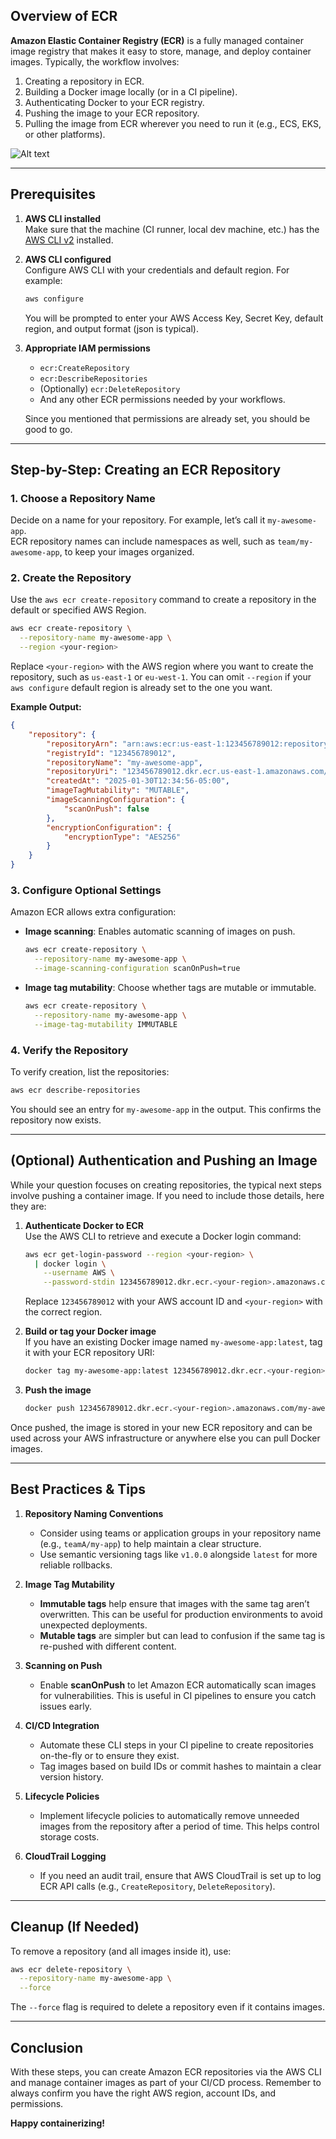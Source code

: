 ## Overview of ECR

**Amazon Elastic Container Registry (ECR)** is a fully managed container image registry that makes it easy to store, manage, and deploy container images. Typically, the workflow involves:
1. Creating a repository in ECR.
2. Building a Docker image locally (or in a CI pipeline).
3. Authenticating Docker to your ECR registry.
4. Pushing the image to your ECR repository.
5. Pulling the image from ECR wherever you need to run it (e.g., ECS, EKS, or other platforms).

![Alt text](../.document360/assets/output.png?raw=true "Diagram")

---

## Prerequisites

1. **AWS CLI installed**  
   Make sure that the machine (CI runner, local dev machine, etc.) has the [AWS CLI v2](https://docs.aws.amazon.com/cli/latest/userguide/getting-started-install.html) installed.

2. **AWS CLI configured**  
   Configure AWS CLI with your credentials and default region. For example:
   ```bash
   aws configure
   ```
   You will be prompted to enter your AWS Access Key, Secret Key, default region, and output format (json is typical).

3. **Appropriate IAM permissions**  
   - `ecr:CreateRepository`
   - `ecr:DescribeRepositories`
   - (Optionally) `ecr:DeleteRepository`
   - And any other ECR permissions needed by your workflows.
   
   Since you mentioned that permissions are already set, you should be good to go.

---

## Step-by-Step: Creating an ECR Repository

### 1. Choose a Repository Name

Decide on a name for your repository. For example, let’s call it `my-awesome-app`.  
ECR repository names can include namespaces as well, such as `team/my-awesome-app`, to keep your images organized.

### 2. Create the Repository

Use the `aws ecr create-repository` command to create a repository in the default or specified AWS Region.

```bash
aws ecr create-repository \
  --repository-name my-awesome-app \
  --region <your-region>
```

Replace `<your-region>` with the AWS region where you want to create the repository, such as `us-east-1` or `eu-west-1`. You can omit `--region` if your `aws configure` default region is already set to the one you want.

**Example Output:**
```json
{
    "repository": {
        "repositoryArn": "arn:aws:ecr:us-east-1:123456789012:repository/my-awesome-app",
        "registryId": "123456789012",
        "repositoryName": "my-awesome-app",
        "repositoryUri": "123456789012.dkr.ecr.us-east-1.amazonaws.com/my-awesome-app",
        "createdAt": "2025-01-30T12:34:56-05:00",
        "imageTagMutability": "MUTABLE",
        "imageScanningConfiguration": {
            "scanOnPush": false
        },
        "encryptionConfiguration": {
            "encryptionType": "AES256"
        }
    }
}
```

### 3. Configure Optional Settings

Amazon ECR allows extra configuration:
- **Image scanning**: Enables automatic scanning of images on push.  
  ```bash
  aws ecr create-repository \
    --repository-name my-awesome-app \
    --image-scanning-configuration scanOnPush=true
  ```
- **Image tag mutability**: Choose whether tags are mutable or immutable.  
  ```bash
  aws ecr create-repository \
    --repository-name my-awesome-app \
    --image-tag-mutability IMMUTABLE
  ```

### 4. Verify the Repository

To verify creation, list the repositories:
```bash
aws ecr describe-repositories
```
You should see an entry for `my-awesome-app` in the output. This confirms the repository now exists.

---

## (Optional) Authentication and Pushing an Image

While your question focuses on creating repositories, the typical next steps involve pushing a container image. If you need to include those details, here they are:

1. **Authenticate Docker to ECR**  
   Use the AWS CLI to retrieve and execute a Docker login command:
   ```bash
   aws ecr get-login-password --region <your-region> \
     | docker login \
       --username AWS \
       --password-stdin 123456789012.dkr.ecr.<your-region>.amazonaws.com
   ```
   Replace `123456789012` with your AWS account ID and `<your-region>` with the correct region.

2. **Build or tag your Docker image**  
   If you have an existing Docker image named `my-awesome-app:latest`, tag it with your ECR repository URI:
   ```bash
   docker tag my-awesome-app:latest 123456789012.dkr.ecr.<your-region>.amazonaws.com/my-awesome-app:latest
   ```

3. **Push the image**  
   ```bash
   docker push 123456789012.dkr.ecr.<your-region>.amazonaws.com/my-awesome-app:latest
   ```

Once pushed, the image is stored in your new ECR repository and can be used across your AWS infrastructure or anywhere else you can pull Docker images.

---

## Best Practices & Tips

1. **Repository Naming Conventions**  
   - Consider using teams or application groups in your repository name (e.g., `teamA/my-app`) to help maintain a clear structure.
   - Use semantic versioning tags like `v1.0.0` alongside `latest` for more reliable rollbacks.

2. **Image Tag Mutability**  
   - **Immutable tags** help ensure that images with the same tag aren’t overwritten. This can be useful for production environments to avoid unexpected deployments.
   - **Mutable tags** are simpler but can lead to confusion if the same tag is re-pushed with different content.

3. **Scanning on Push**  
   - Enable **scanOnPush** to let Amazon ECR automatically scan images for vulnerabilities. This is useful in CI pipelines to ensure you catch issues early.

4. **CI/CD Integration**  
   - Automate these CLI steps in your CI pipeline to create repositories on-the-fly or to ensure they exist.
   - Tag images based on build IDs or commit hashes to maintain a clear version history.

5. **Lifecycle Policies**  
   - Implement lifecycle policies to automatically remove unneeded images from the repository after a period of time. This helps control storage costs.

6. **CloudTrail Logging**  
   - If you need an audit trail, ensure that AWS CloudTrail is set up to log ECR API calls (e.g., `CreateRepository`, `DeleteRepository`).

---

## Cleanup (If Needed)

To remove a repository (and all images inside it), use:
```bash
aws ecr delete-repository \
  --repository-name my-awesome-app \
  --force
```
The `--force` flag is required to delete a repository even if it contains images.

---

## Conclusion

With these steps, you can create Amazon ECR repositories via the AWS CLI and manage container images as part of your CI/CD process. Remember to always confirm you have the right AWS region, account IDs, and permissions.  

**Happy containerizing!**
